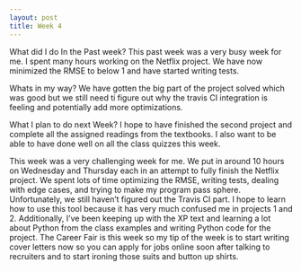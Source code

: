 ```yaml
---
layout: post
title: Week 4
---
```

What did I do In the Past week?
This past week was a very busy week for me. I spent many hours working on the Netflix project. We have now minimized the RMSE to below 1 and have started writing tests.  

Whats in my way?
We have gotten the big part of the project solved which was good but we still need ti figure out why the travis CI integration is feeling and potentially add more optimizations.

What I plan to do next Week?
I hope to have finished the second project and complete all the assigned readings from the textbooks. I also want to be able to have done well on all the class quizzes this week.

This week was a very challenging week for me. We put in around 10 hours on Wednesday and Thursday each in an attempt to fully finish the Netflix project. We spent lots of time optimizing the RMSE, writing tests, dealing with edge cases, and trying to make my program pass sphere. Unfortunately, we still haven’t figured out the Travis CI part. I hope to learn how to use this tool because it has very much confused me in projects 1 and 2. Additionally, I’ve been keeping up with the XP text and learning a lot about Python from the class examples and writing Python code for the project. The Career Fair is this week so my tip of the week is to start writing cover letters now so you can apply for jobs online soon after talking to recruiters and to start ironing those suits and button up shirts.
